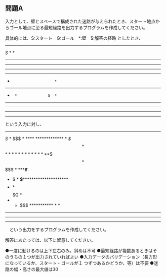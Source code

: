 
問題A
--------

入力として、壁とスペースで構成された迷路が与えられたとき、スタート地点か
らゴール地点に至る最短経路を出力するプログラムを作成してください。

具体的には、S:スタート　G:ゴール　*:壁　$:解答の経路 としたとき、

**************************
*S* *                    *
* * *  *  *************  *
* *   *    ************  *
*    *                   *
************** ***********
*                        *
** ***********************
*      *              G  *
*  *      *********** *  *
*    *        ******* *  *
*       *                *
**************************

という入力に対し、

**************************
*S* * $$$                *
*$* *$$*$ *************  *
*$* $$* $$$************  *
*$$$$*    $$$$$          *
**************$***********
* $$$$$$$$$$$$$          *
**$***********************
* $$$$$*$$$$$$$$$$$$$$G  *
*  *  $$$ *********** *  *
*    *        ******* *  *
*       *                *
**************************

　という出力をするプログラムを作成してください。

解答にあたっては、以下に留意してください。

●一度に動けるのは上下左右のみ。斜めは不可
●最短経路が複数あるときはそのうちの１つが出力されていればよい
●入力データのバリデーション（長方形になっているか、スタート・ゴールが１
つずつあるかどうか、等）は不要
●迷路の幅・高さの最大値は30
